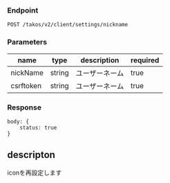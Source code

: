 ### Endpoint

```
POST /takos/v2/client/settings/nickname
```

### Parameters

| name      | type   | description    | required |
| --------- | ------ | -------------- | -------- |
| nickName  | string | ユーザーネーム | true     |
| csrftoken | string | ユーザーネーム | true     |

### Response

```
body: {
    status: true
}
```

## descripton

iconを再設定します
